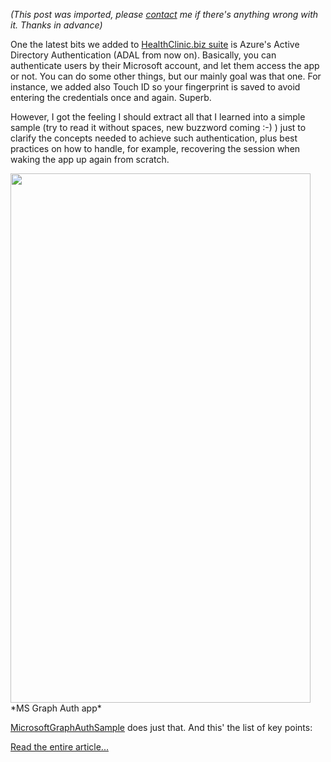 *(This post was imported, please [contact](#/contact) me if there's anything wrong with it. Thanks in advance)*

One the latest bits we added to <a href="https://github.com/Microsoft/HealthClinic.biz">HealthClinic.biz suite</a> is Azure's Active Directory Authentication (ADAL from now on). Basically, you can authenticate users by their Microsoft account, and let them access the app or not. You can do some other things, but our mainly goal was that one. For instance, we added also Touch ID so your fingerprint is saved to avoid entering the credentials once and again. Superb.

However, I got the feeling I should extract all that I learned into a simple sample (try to read it without spaces, new buzzword coming :-) ) just to clarify the concepts needed to achieve such authentication, plus best practices on how to handle, for example, recovering the session when waking the app up again from scratch.

<img src="items/images/ezgif-com-gif-maker.gif" alt="" width="480" height="847" />
*MS Graph Auth app*

<a href="https://github.com/MarcosCobena/MicrosoftGraphAuthSample">MicrosoftGraphAuthSample</a> does just that. And this' the list of key points:

<a href="http://geeks.ms/xamarinteam/2016/05/16/adal-and-how-to-sign-in-with-microsoft-accounts-in-xamarin-ios/">Read the entire article...</a>
